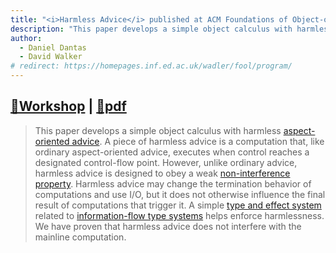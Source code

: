 ```yaml
---
title: "<i>Harmless Advice</i> published at ACM Foundations of Object-oriented Languages"
description: "This paper develops a simple object calculus with harmless aspect-oriented advice. A piece of harmless advice is a computation that, like ordinary aspect-oriented advice, executes when control reaches a designated control-flow point."
author:
  - Daniel Dantas
  - David Walker
# redirect: https://homepages.inf.ed.ac.uk/wadler/fool/program/
---
```


## [🔗Workshop](https://homepages.inf.ed.ac.uk/wadler/fool/program/) | [📄pdf](https://homepages.inf.ed.ac.uk/wadler/fool/program/final/6/6_Paper.pdf)

> This paper develops a simple object calculus with harmless [aspect-oriented advice](https://en.wikipedia.org/wiki/Aspect-oriented_programming). A piece of harmless advice is a computation that, like ordinary aspect-oriented advice, executes when control reaches a designated control-flow point. However, unlike ordinary advice, harmless advice is designed to obey a weak [non-interference property](https://en.wikipedia.org/wiki/Non-interference_(security)). Harmless advice may change the termination behavior of computations and use I/O, but it does not otherwise influence the final result of computations that trigger it. A simple [type and effect system](https://en.wikipedia.org/wiki/Effect_system) related to [information-flow type systems](https://en.wikipedia.org/wiki/Information_flow_(information_theory)#Security_type_system) helps enforce harmlessness. We have proven that harmless advice does not interfere with the mainline computation.

